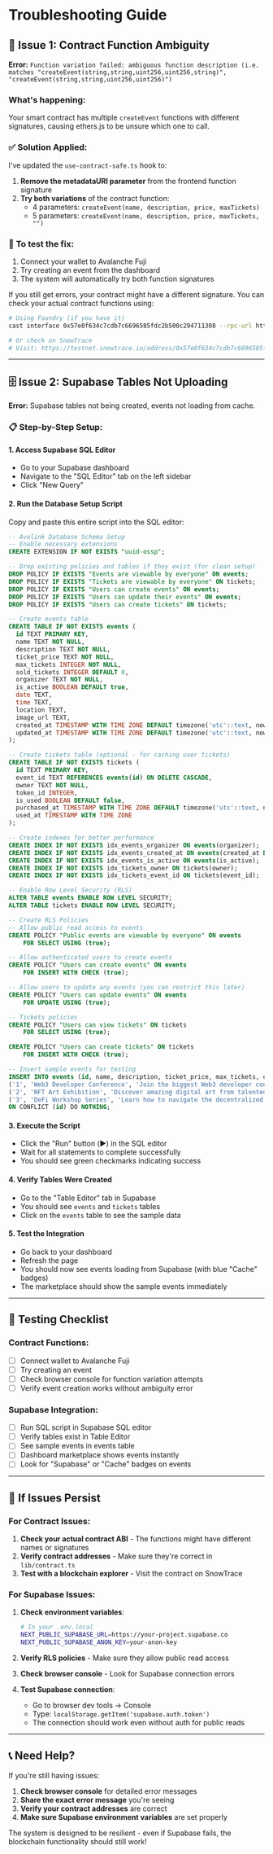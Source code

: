 # Troubleshooting Guide

## 🔧 Issue 1: Contract Function Ambiguity

**Error:** `Function variation failed: ambiguous function description (i.e. matches "createEvent(string,string,uint256,uint256,string)", "createEvent(string,string,uint256,uint256)")`

### What's happening:
Your smart contract has multiple `createEvent` functions with different signatures, causing ethers.js to be unsure which one to call.

### ✅ **Solution Applied:**
I've updated the `use-contract-safe.ts` hook to:

1. **Remove the metadataURI parameter** from the frontend function signature
2. **Try both variations** of the contract function:
   - 4 parameters: `createEvent(name, description, price, maxTickets)`
   - 5 parameters: `createEvent(name, description, price, maxTickets, "")`

### 🧪 **To test the fix:**

1. Connect your wallet to Avalanche Fuji
2. Try creating an event from the dashboard
3. The system will automatically try both function signatures

If you still get errors, your contract might have a different signature. You can check your actual contract functions using:

```bash
# Using Foundry (if you have it)
cast interface 0x57e0f634c7cdb7c6696585fdc2b500c294711308 --rpc-url https://api.avax-test.network/ext/bc/C/rpc

# Or check on SnowTrace
# Visit: https://testnet.snowtrace.io/address/0x57e0f634c7cdb7c6696585fdc2b500c294711308
```

---

## 🗄️ Issue 2: Supabase Tables Not Uploading

**Error:** Supabase tables not being created, events not loading from cache.

### 📋 **Step-by-Step Setup:**

#### 1. **Access Supabase SQL Editor**
- Go to your Supabase dashboard
- Navigate to the "SQL Editor" tab on the left sidebar
- Click "New Query"

#### 2. **Run the Database Setup Script**
Copy and paste this entire script into the SQL editor:

```sql
-- Avolink Database Schema Setup
-- Enable necessary extensions
CREATE EXTENSION IF NOT EXISTS "uuid-ossp";

-- Drop existing policies and tables if they exist (for clean setup)
DROP POLICY IF EXISTS "Events are viewable by everyone" ON events;
DROP POLICY IF EXISTS "Tickets are viewable by everyone" ON tickets;
DROP POLICY IF EXISTS "Users can create events" ON events;
DROP POLICY IF EXISTS "Users can update their events" ON events;
DROP POLICY IF EXISTS "Users can create tickets" ON tickets;

-- Create events table
CREATE TABLE IF NOT EXISTS events (
  id TEXT PRIMARY KEY,
  name TEXT NOT NULL,
  description TEXT NOT NULL,
  ticket_price TEXT NOT NULL,
  max_tickets INTEGER NOT NULL,
  sold_tickets INTEGER DEFAULT 0,
  organizer TEXT NOT NULL,
  is_active BOOLEAN DEFAULT true,
  date TEXT,
  time TEXT,
  location TEXT,
  image_url TEXT,
  created_at TIMESTAMP WITH TIME ZONE DEFAULT timezone('utc'::text, now()) NOT NULL,
  updated_at TIMESTAMP WITH TIME ZONE DEFAULT timezone('utc'::text, now()) NOT NULL
);

-- Create tickets table (optional - for caching user tickets)
CREATE TABLE IF NOT EXISTS tickets (
  id TEXT PRIMARY KEY,
  event_id TEXT REFERENCES events(id) ON DELETE CASCADE,
  owner TEXT NOT NULL,
  token_id INTEGER,
  is_used BOOLEAN DEFAULT false,
  purchased_at TIMESTAMP WITH TIME ZONE DEFAULT timezone('utc'::text, now()) NOT NULL,
  used_at TIMESTAMP WITH TIME ZONE
);

-- Create indexes for better performance
CREATE INDEX IF NOT EXISTS idx_events_organizer ON events(organizer);
CREATE INDEX IF NOT EXISTS idx_events_created_at ON events(created_at DESC);
CREATE INDEX IF NOT EXISTS idx_events_is_active ON events(is_active);
CREATE INDEX IF NOT EXISTS idx_tickets_owner ON tickets(owner);
CREATE INDEX IF NOT EXISTS idx_tickets_event_id ON tickets(event_id);

-- Enable Row Level Security (RLS)
ALTER TABLE events ENABLE ROW LEVEL SECURITY;
ALTER TABLE tickets ENABLE ROW LEVEL SECURITY;

-- Create RLS Policies
-- Allow public read access to events
CREATE POLICY "Public events are viewable by everyone" ON events
    FOR SELECT USING (true);

-- Allow authenticated users to create events
CREATE POLICY "Users can create events" ON events
    FOR INSERT WITH CHECK (true);

-- Allow users to update any events (you can restrict this later)
CREATE POLICY "Users can update events" ON events
    FOR UPDATE USING (true);

-- Tickets policies
CREATE POLICY "Users can view tickets" ON tickets
    FOR SELECT USING (true);

CREATE POLICY "Users can create tickets" ON tickets
    FOR INSERT WITH CHECK (true);

-- Insert sample events for testing
INSERT INTO events (id, name, description, ticket_price, max_tickets, organizer, location, date, time, image_url) VALUES
('1', 'Web3 Developer Conference', 'Join the biggest Web3 developer conference of the year! Learn about the latest in blockchain technology, DeFi, NFTs, and more.', '0.1', 500, '0x1234567890123456789012345678901234567890', 'Convention Center, Tech City', '2024-06-15', '09:00', 'https://images.unsplash.com/photo-1540575467063-178a50c2df87?w=800'),
('2', 'NFT Art Exhibition', 'Discover amazing digital art from talented creators around the world. Network with artists, collectors, and NFT enthusiasts.', '0.05', 200, '0x2345678901234567890123456789012345678901', 'Digital Art Gallery', '2024-06-20', '18:00', 'https://images.unsplash.com/photo-1513475382585-d06e58bcb0e0?w=800'),
('3', 'DeFi Workshop Series', 'Learn how to navigate the decentralized finance ecosystem. From yield farming to liquidity providing, become a DeFi expert.', '0.15', 100, '0x3456789012345678901234567890123456789012', 'Online Event', '2024-06-25', '14:00', 'https://images.unsplash.com/photo-1559526324-4b87b5e36e44?w=800')
ON CONFLICT (id) DO NOTHING;
```

#### 3. **Execute the Script**
- Click the "Run" button (▶️) in the SQL editor
- Wait for all statements to complete successfully
- You should see green checkmarks indicating success

#### 4. **Verify Tables Were Created**
- Go to the "Table Editor" tab in Supabase
- You should see `events` and `tickets` tables
- Click on the `events` table to see the sample data

#### 5. **Test the Integration**
- Go back to your dashboard
- Refresh the page
- You should now see events loading from Supabase (with blue "Cache" badges)
- The marketplace should show the sample events immediately

---

## 🧪 **Testing Checklist**

### Contract Functions:
- [ ] Connect wallet to Avalanche Fuji
- [ ] Try creating an event
- [ ] Check browser console for function variation attempts
- [ ] Verify event creation works without ambiguity error

### Supabase Integration:
- [ ] Run SQL script in Supabase SQL editor
- [ ] Verify tables exist in Table Editor
- [ ] See sample events in events table
- [ ] Dashboard marketplace shows events instantly
- [ ] Look for "Supabase" or "Cache" badges on events

---

## 🚨 **If Issues Persist**

### For Contract Issues:
1. **Check your actual contract ABI** - The functions might have different names or signatures
2. **Verify contract addresses** - Make sure they're correct in `lib/contract.ts`
3. **Test with a blockchain explorer** - Visit the contract on SnowTrace

### For Supabase Issues:
1. **Check environment variables**:
   ```bash
   # In your .env.local
   NEXT_PUBLIC_SUPABASE_URL=https://your-project.supabase.co
   NEXT_PUBLIC_SUPABASE_ANON_KEY=your-anon-key
   ```

2. **Verify RLS policies** - Make sure they allow public read access

3. **Check browser console** - Look for Supabase connection errors

4. **Test Supabase connection**:
   - Go to browser dev tools → Console
   - Type: `localStorage.getItem('supabase.auth.token')`
   - The connection should work even without auth for public reads

---

## 📞 **Need Help?**

If you're still having issues:

1. **Check browser console** for detailed error messages
2. **Share the exact error message** you're seeing
3. **Verify your contract addresses** are correct
4. **Make sure Supabase environment variables** are set properly

The system is designed to be resilient - even if Supabase fails, the blockchain functionality should still work!
